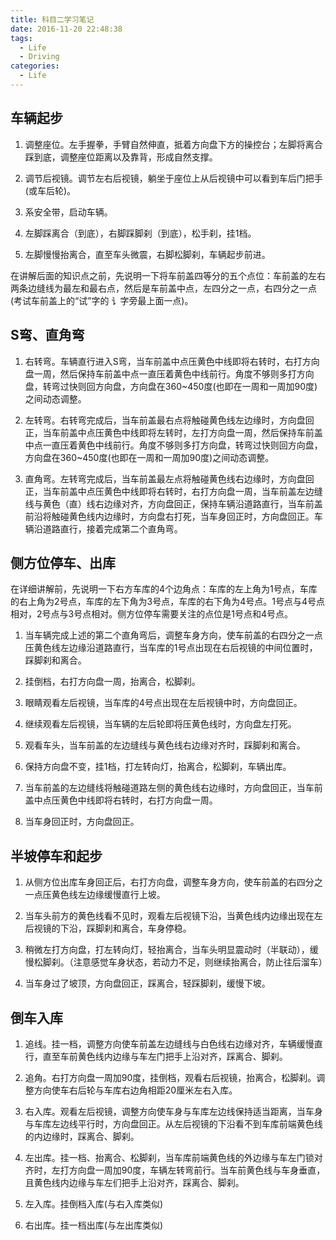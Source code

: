 ```yaml
---
title: 科目二学习笔记
date: 2016-11-20 22:48:38
tags:
  - Life
  - Driving
categories:
  - Life
---
```


## 车辆起步

1. 调整座位。左手握拳，手臂自然伸直，抵着方向盘下方的操控台；左脚将离合踩到底，调整座位距离以及靠背，形成自然支撑。

2. 调节后视镜。调节左右后视镜，躺坐于座位上从后视镜中可以看到车后门把手(或车后轮)。

3. 系安全带，启动车辆。

4. 左脚踩离合（到底），右脚踩脚刹（到底），松手刹，挂1档。

5. 左脚慢慢抬离合，直至车头微震，右脚松脚刹，车辆起步前进。

在讲解后面的知识点之前，先说明一下将车前盖四等分的五个点位：车前盖的左右两条边缝线为最左和最右点，然后是车前盖中点，左四分之一点，右四分之一点(考试车前盖上的“试”字的 讠字旁最上面一点)。

<!--more-->

## S弯、直角弯

1. 右转弯。车辆直行进入S弯，当车前盖中点压黄色中线即将右转时，右打方向盘一周，然后保持车前盖中点一直压着黄色中线前行。角度不够则多打方向盘，转弯过快则回方向盘，方向盘在360~450度(也即在一周和一周加90度)之间动态调整。

2. 左转弯。右转弯完成后，当车前盖最右点将触碰黄色线左边缘时，方向盘回正，当车前盖中点压黄色中线即将左转时，左打方向盘一周，然后保持车前盖中点一直压着黄色中线前行。角度不够则多打方向盘，转弯过快则回方向盘，方向盘在360~450度(也即在一周和一周加90度)之间动态调整。

3. 直角弯。左转弯完成后，当车前盖最左点将触碰黄色线右边缘时，方向盘回正，当车前盖中点压黄色中线即将右转时，右打方向盘一周，当车前盖左边缝线与黄色（直）线右边缘对齐，方向盘回正，保持车辆沿道路直行，当车前盖前沿将触碰黄色线内边缘时，方向盘右打死，当车身回正时，方向盘回正。车辆沿道路直行，接着完成第二个直角弯。

## 侧方位停车、出库

在详细讲解前，先说明一下右方车库的4个边角点：车库的左上角为1号点，车库的右上角为2号点，车库的左下角为3号点，车库的右下角为4号点。1号点与4号点相对，2号点与3号点相对。侧方位停车需要关注的点位是1号点和4号点。

1. 当车辆完成上述的第二个直角弯后，调整车身方向，使车前盖的右四分之一点压黄色线左边缘沿道路直行，当车库的1号点出现在右后视镜的中间位置时，踩脚刹和离合。

2. 挂倒档，右打方向盘一周，抬离合，松脚刹。

3. 眼睛观看左后视镜，当车库的4号点出现在左后视镜中时，方向盘回正。

4. 继续观看左后视镜，当车辆的左后轮即将压黄色线时，方向盘左打死。

5. 观看车头，当车前盖的左边缝线与黄色线右边缘对齐时，踩脚刹和离合。

6. 保持方向盘不变，挂1档，打左转向灯，抬离合，松脚刹，车辆出库。

7. 当车前盖的左边缝线将触碰道路左侧的黄色线右边缘时，方向盘回正，当车前盖中点压黄色中线即将右转时，右打方向盘一周。

8. 当车身回正时，方向盘回正。

## 半坡停车和起步

1. 从侧方位出库车身回正后，右打方向盘，调整车身方向，使车前盖的右四分之一点压黄色线左边缘缓慢直行上坡。

2. 当车头前方的黄色线看不见时，观看左后视镜下沿，当黄色线内边缘出现在左后视镜的下沿，踩脚刹和离合，车身停稳。

3. 稍微左打方向盘，打左转向灯，轻抬离合，当车头明显震动时（半联动），缓慢松脚刹。（注意感觉车身状态，若动力不足，则继续抬离合，防止往后溜车）

4. 当车身过了坡顶，方向盘回正，踩离合，轻踩脚刹，缓慢下坡。

## 倒车入库

1. 追线。挂一档，调整方向使车前盖左边缝线与白色线右边缘对齐，车辆缓慢直行，直至车前黄色线内边缘与车左门把手上沿对齐，踩离合、脚刹。

2. 追角。右打方向盘一周加90度，挂倒档，观看右后视镜，抬离合，松脚刹。调整方向使车右后轮与车库右边角相距20厘米左右入库。

3. 右入库。观看左后视镜，调整方向使车身与车库左边线保持适当距离，当车身与车库左边线平行时，方向盘回正。从左后视镜的下沿看不到车库前端黄色线的内边缘时，踩离合、脚刹。

5. 左出库。挂一档、抬离合、松脚刹，当车库前端黄色线的外边缘与车左门锁对齐时，左打方向盘一周加90度，车辆左转弯前行。当车前黄色线与车身垂直，且黄色线内边缘与车左们把手上沿对齐，踩离合、脚刹。

7. 左入库。挂倒档入库(与右入库类似)

8. 右出库。挂一档出库(与左出库类似)
